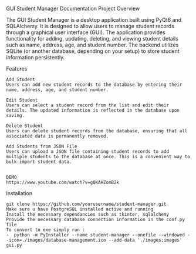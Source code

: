 GUI Student Manager Documentation
Project Overview

The GUI Student Manager is a desktop application built using PyQt6 and SQLAlchemy. It is designed to allow users to manage student records through a graphical user interface (GUI). The application provides functionality for adding, updating, deleting, and viewing student details such as name, address, age, and student number. The backend utilizes SQLite (or another database, depending on your setup) to store student information persistently.

Features

    Add Student
    Users can add new student records to the database by entering their name, address, age, and student number.

    Edit Student
    Users can select a student record from the list and edit their details. The updated information is reflected in the database upon saving.

    Delete Student
    Users can delete student records from the database, ensuring that all associated data is permanently removed.

    Add Students from JSON File
    Users can upload a JSON file containing student records to add multiple students to the database at once. This is a convenient way to bulk-import student data.


    DEMO
    https://www.youtube.com/watch?v=gQKAHZomB2k


Installation

    git clone https://github.com/yourusername/student-manager.git
    Make sure u have PostgreSQL installed active and running
    Install the necessary dependancies such as tkinter, sqlalchemy
    Provide the necessary database connection information in the conf.py file
    To convert to exe simply run :
    -  python -m PyInstaller --name student-manager --onefile --windowed --icon=./images/database-management.ico --add-data './images;images' gui.py
      
